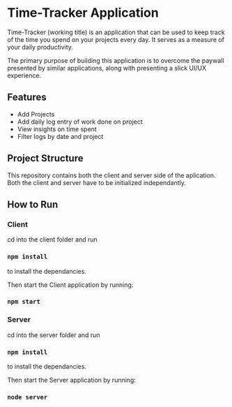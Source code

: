 # Time-Tracker Application

Time-Tracker (working title) is an application that can be used to keep track of the time you spend on your projects every day. It serves as a measure of your daily productivity. 

The primary purpose of building this application is to overcome the paywall presented by similar applications, along with presenting a slick UI/UX experience. 

## Features

- Add Projects
- Add daily log entry of work done on project
- View insights on time spent
- Filter logs by date and project

## Project Structure

This repository contains both the client and server side of the aplication. Both the client and server have to be initialized independantly.

## How to Run

### Client

cd into the client folder and run

### `npm install`

to install the dependancies.

Then start the Client application by running:

### `npm start`

### Server

cd into the server folder and run

### `npm install`

to install the dependancies.

Then start the Server application by running:

### `node server`



